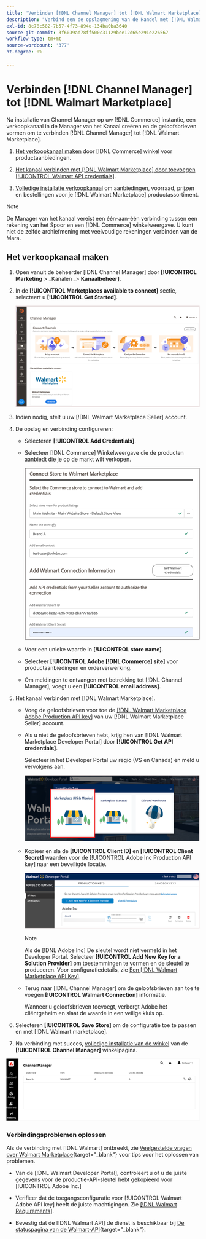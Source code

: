 ```yaml
---
title: 'Verbinden [!DNL Channel Manager] tot [!DNL Walmart Marketplace]'
description: "Verbind een de opslagmening van de Handel met [!DNL Walmart Marketplace] om het verkoopkanaal te creëren voor het beheren van aanbiedingen, voorraad, prijs en bestellingen van producten voor de handel in Walmart Marketplace."
exl-id: 8c78c582-7b57-4f73-894e-134ba0ba3640
source-git-commit: 3f6039ad78ff500c31129bee12d65e291e226567
workflow-type: tm+mt
source-wordcount: '377'
ht-degree: 0%

---
```


# Verbinden [!DNL Channel Manager] tot [!DNL Walmart Marketplace]

Na installatie van Channel Manager op uw [!DNL Commerce] instantie, een verkoopkanaal in de Manager van het Kanaal creëren en de geloofsbrieven vormen om te verbinden [!DNL Channel Manager] tot [!DNL Walmart Marketplace].

1. [Het verkoopkanaal maken](#create-the-sales-channel) door [!DNL Commerce] winkel voor productaanbiedingen.

1. [Het kanaal verbinden met [!DNL Walmart Marketplace] door toevoegen [!UICONTROL Walmart API credentials]](#connect-the-channel-to-walmart-marketplace).

1. [Volledige installatie verkoopkanaal](#complete-sales-channel-store-setup) om aanbiedingen, voorraad, prijzen en bestellingen voor je [!DNL Walmart Marketplace] productassortiment.

>[!NOTE]
>
>De Manager van het kanaal vereist een één-aan-één verbinding tussen een rekening van het Spoor en een [!DNL Commerce] winkelweergave. U kunt niet de zelfde archiefmening met veelvoudige rekeningen verbinden van de Mara.

## Het verkoopkanaal maken

1. Open vanuit de beheerder [!DNL Channel Manager] door **[!UICONTROL Marketing** > _Kanalen _> **Kanaalbeheer]**.

1. In de **[!UICONTROL Marketplaces available to connect]** sectie, selecteert u **[!UICONTROL Get Started]**.

   ![Nieuwe verbinding maken [!DNL Walmart] opslaan naar [!DNL Channel Manager]](assets/channel-manager-home.png)

1. Indien nodig, stelt u uw [!DNL Walmart Marketplace Seller] account.

1. De opslag en verbinding configureren:

   - Selecteren **[!UICONTROL Add Credentials]**.

   - Selecteer [!DNL Commerce] Winkelweergave die de producten aanbiedt die je op de markt wilt verkopen.

      ![Verbinding configureren tussen [!DNL Commerce] en [!DNL Walmart Marketplace] van [!DNL Channel Manager]](assets/configure-commerce-to-marketplace-connection.png)

   - Voer een unieke waarde in **[!UICONTROL store name]**.

   - Selecteer **[!UICONTROL Adobe [!DNL Commerce] site]** voor productaanbiedingen en orderverwerking.

   - Om meldingen te ontvangen met betrekking tot [!DNL Channel Manager], voegt u een **[!UICONTROL email address]**.

1. Het kanaal verbinden met [!DNL Walmart Marketplace].

   - Voeg de geloofsbrieven voor toe de [[!DNL Walmart Marketplace Adobe Production API key]](walmart-requirements.md#generate-a-walmart-marketplace-production-api-key) van uw [!DNL Walmart Marketplace Seller] account.

   - Als u niet de geloofsbrieven hebt, krijg hen van [!DNL Walmart Marketplace Developer Portal] door **[!UICONTROL Get API credentials]**.

      Selecteer in het Developer Portal uw regio (VS en Canada) en meld u vervolgens aan.

      ![[!DNL Walmart Marketplace] accountaanmelding](assets/walmart-marketplace-login-page.png)

   - Kopieer en sla de **[!UICONTROL Client ID]** en **[!UICONTROL Client Secret]** waarden voor de [!UICONTROL Adobe Inc Production API key] naar een beveiligde locatie.

      ![[!DNL Walmart Marketplace API key] configuratiepagina](assets/walmart-api-key-management-form.png)

      >[!NOTE]
      >
      >Als de [!DNL Adobe Inc] De sleutel wordt niet vermeld in het Developer Portal. Selecteer **[!UICONTROL Add New Key for a Solution Provider]** om toestemmingen te vormen en de sleutel te produceren. Voor configuratiedetails, zie [Een [!DNL Walmart Marketplace API Key]](walmart-requirements.md#generate-a-walmart-marketplace-api-key).

   - Terug naar [!DNL Channel Manager] om de geloofsbrieven aan toe te voegen **[!UICONTROL Walmart Connection]** informatie.

      Wanneer u geloofsbrieven toevoegt, verbergt Adobe het cliëntgeheim en slaat de waarde in een veilige kluis op.

1. Selecteren **[!UICONTROL Save Store]** om de configuratie toe te passen en met [!DNL Walmart marketplace].

1. Na verbinding met succes, [volledige installatie van de winkel](complete-sales-channel-store-setup.md) van de **[!UICONTROL Channel Manager]** winkelpagina.

![Eerste winkel instellen](assets/channel-manager-setup-first-store.png)

### Verbindingsproblemen oplossen

Als de verbinding met [!DNL Walmart] ontbreekt, zie [Veelgestelde vragen over Walmart Marketplace](https://developer.walmart.com/faq/us/faq-auth/){target=&quot;_blank&quot;} voor tips voor het oplossen van problemen.

- Van de [!DNL Walmart Developer Portal], controleert u of u de juiste gegevens voor de productie-API-sleutel hebt gekopieerd voor [!UICONTROL Adobe Inc.]

- Verifieer dat de toegangsconfiguratie voor [!UICONTROL Walmart Adobe API key] heeft de juiste machtigingen. Zie [[!DNL Walmart Requirements]](walmart-requirements.md##generate-a-walmart-marketplace-api-key).

- Bevestig dat de [!DNL Walmart API] de dienst is beschikbaar bij [De statuspagina van de Walmart-API](https://developer.walmart.com/us/whats-new/new-api-status-information-now-available/){target=&quot;_blank&quot;}.
